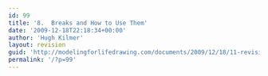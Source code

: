 ```yaml
---
id: 99
title: '8.  Breaks and How to Use Them'
date: '2009-12-18T22:18:34+00:00'
author: 'Hugh Kilmer'
layout: revision
guid: 'http://modelingforlifedrawing.com/documents/2009/12/18/11-revision/'
permalink: '/?p=99'
---
```



